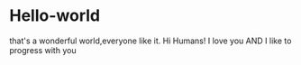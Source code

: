 # Hello-world
that's a wonderful world,everyone like it.
Hi Humans!
I love you AND I like to progress with you
